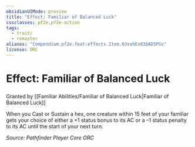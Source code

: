 ```yaml
---
obsidianUIMode: preview
title: "Effect: Familiar of Balanced Luck"
cssclasses: pf2e,pf2e-action
tags:
  - trait/
  - remaster
aliases: "Compendium.pf2e.feat-effects.Item.0JvxhEv83bAD5PGv"
license: ORC
---
```

# Effect: Familiar of Balanced Luck

### 






Granted by [[Familiar Abilities/Familiar of Balanced Luck|Familiar of Balanced Luck]]

When you Cast or Sustain a hex, one creature within 15 feet of your familiar gets your choice of either a +1 status bonus to its AC or a –1 status penalty to its AC until the start of your next turn.

*Source: Pathfinder Player Core*
*ORC*